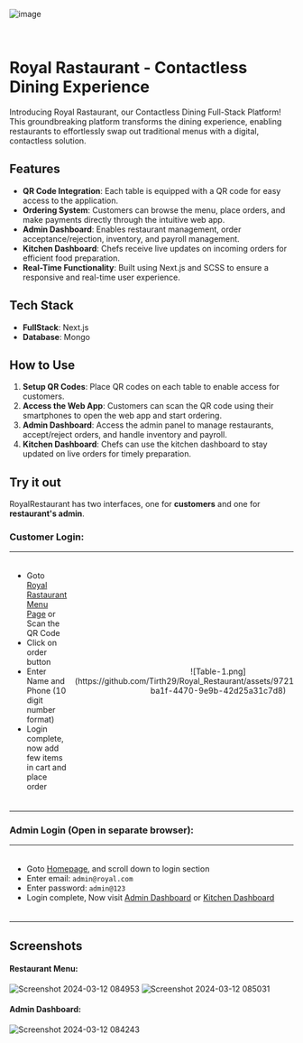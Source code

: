 ![image](https://github.com/Tirth29/Royal_Restaurant/assets/97218429/a1429a5c-b7f1-4548-9847-f9d1ae0f6613)

<br>

# Royal Rastaurant - Contactless Dining Experience

Introducing Royal Rastaurant, our Contactless Dining Full-Stack Platform! This groundbreaking platform transforms the dining experience, enabling restaurants to effortlessly swap out traditional menus with a digital, contactless solution.

## Features

- **QR Code Integration**: Each table is equipped with a QR code for easy access to the application.
- **Ordering System**: Customers can browse the menu, place orders, and make payments directly through the intuitive web app.
- **Admin Dashboard**: Enables restaurant management, order acceptance/rejection, inventory, and payroll management.
- **Kitchen Dashboard**: Chefs receive live updates on incoming orders for efficient food preparation.
- **Real-Time Functionality**: Built using Next.js and SCSS to ensure a responsive and real-time user experience.

## Tech Stack

- **FullStack**: Next.js
- **Database**: Mongo

## How to Use

1. **Setup QR Codes**: Place QR codes on each table to enable access for customers.
2. **Access the Web App**: Customers can scan the QR code using their smartphones to open the web app and start ordering.
3. **Admin Dashboard**: Access the admin panel to manage restaurants, accept/reject orders, and handle inventory and payroll.
4. **Kitchen Dashboard**: Chefs can use the kitchen dashboard to stay updated on live orders for timely preparation.

## Try it out
RoyalRestaurant has two interfaces, one for **customers** and one for **restaurant's admin**.

### Customer Login:
<table>
	<tr>
		<td>
			<ul>
				<img src="public/screenshots/px.png" width="0px" height="0px">
				<li>Goto <a href="http://localhost:3000/royal11?table=1&tab=menu&category=&search=">Royal Rastaurant Menu Page</a> or Scan the QR Code</li>
				<li>Click on order button</li>
				<li>Enter Name and Phone (10 digit number format)</li>
				<li>Login complete, now add few items in cart and place order</li>
				<img src="public/screenshots/px.png" width="500px" height="0px">
			</ul>
		</td>
		<td width="200px">
			<p align="center">
			![Table-1.png](https://github.com/Tirth29/Royal_Restaurant/assets/97218429/6dedb482-ba1f-4470-9e9b-42d25a31c7d8)
			</p>
		</td>
	</tr>
</table>

### Admin Login (Open in separate browser):
<table>
	<tr>
		<td>
			<ul>
				<img src="public/screenshots/px.png" width="0px" height="0px">
				<li>Goto <a href="https://orderworder.ritik.me">Homepage</a>, and scroll down to login section</li>
				<li>Enter email: <code>admin@royal.com</code></li>
				<li>Enter password: <code>admin@123</code></li>
				<li>Login complete, Now visit <a href="https://orderworder.ritik.me/dashboard">Admin Dashboard</a> or <a href="https://orderworder.ritik.me/kitchen">Kitchen Dashboard</a></li>
				<img src="public/screenshots/px.png" width="700px" height="0px">
			</ul>
		</td>
	</tr>
</table>

## Screenshots

#### Restaurant Menu:
![Screenshot 2024-03-12 084953](https://github.com/Tirth29/Royal_Restaurant/assets/97218429/8a827dd7-d43e-4535-8d6d-96bcd704500f)
![Screenshot 2024-03-12 085031](https://github.com/Tirth29/Royal_Restaurant/assets/97218429/6ea9841b-fbff-43ab-a4ab-a1779cb0a648)

#### Admin Dashboard:
![Screenshot 2024-03-12 084243](https://github.com/Tirth29/Royal_Restaurant/assets/97218429/aa117931-e0af-4de0-991f-4f53f8c5bc85)
